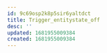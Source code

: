 ```yaml
---
id: 9c69osp2k8p5sir6yaltdct
title: Trigger_entitystate_off
desc: ''
updated: 1681955009384
created: 1681955009384
---
```

